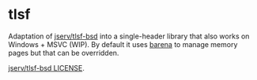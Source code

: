 # tlsf

Adaptation of [jserv/tlsf-bsd](https://github.com/jserv/tlsf-bsd) into a single-header library that also works on Windows + MSVC (WIP).
By default it uses [barena](../barena) to manage memory pages but that can be overridden.

[jserv/tlsf-bsd LICENSE](../../jserv-tlsf-bsd-LICENSE.md).
